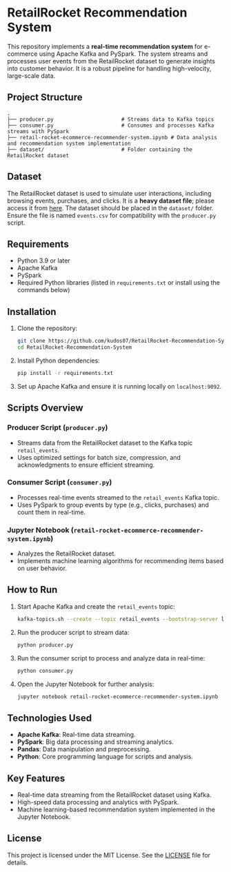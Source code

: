 
# RetailRocket Recommendation System

This repository implements a **real-time recommendation system** for e-commerce using Apache Kafka and PySpark. The system streams and processes user events from the RetailRocket dataset to generate insights into customer behavior. It is a robust pipeline for handling high-velocity, large-scale data.

## Project Structure

```plaintext
.
├── producer.py                      # Streams data to Kafka topics
├── consumer.py                      # Consumes and processes Kafka streams with PySpark
├── retail-rocket-ecommerce-recommender-system.ipynb # Data analysis and recommendation system implementation
├── dataset/                         # Folder containing the RetailRocket dataset
```

## Dataset

The RetailRocket dataset is used to simulate user interactions, including browsing events, purchases, and clicks. It is a **heavy dataset file**; please access it from [here](https://www.kaggle.com/datasets/retailrocket/ecommerce-dataset). The dataset should be placed in the `dataset/` folder. Ensure the file is named `events.csv` for compatibility with the `producer.py` script.

## Requirements

- Python 3.9 or later
- Apache Kafka
- PySpark
- Required Python libraries (listed in `requirements.txt` or install using the commands below)

## Installation

1. Clone the repository:

    ```bash
    git clone https://github.com/kudos07/RetailRocket-Recommendation-System.git
    cd RetailRocket-Recommendation-System
    ```

2. Install Python dependencies:

    ```bash
    pip install -r requirements.txt
    ```

3. Set up Apache Kafka and ensure it is running locally on `localhost:9092`.

## Scripts Overview

### Producer Script (`producer.py`)
- Streams data from the RetailRocket dataset to the Kafka topic `retail_events`.
- Uses optimized settings for batch size, compression, and acknowledgments to ensure efficient streaming.

### Consumer Script (`consumer.py`)
- Processes real-time events streamed to the `retail_events` Kafka topic.
- Uses PySpark to group events by type (e.g., clicks, purchases) and count them in real-time.

### Jupyter Notebook (`retail-rocket-ecommerce-recommender-system.ipynb`)
- Analyzes the RetailRocket dataset.
- Implements machine learning algorithms for recommending items based on user behavior.

## How to Run

1. Start Apache Kafka and create the `retail_events` topic:

    ```bash
    kafka-topics.sh --create --topic retail_events --bootstrap-server localhost:9092
    ```

2. Run the producer script to stream data:

    ```bash
    python producer.py
    ```

3. Run the consumer script to process and analyze data in real-time:

    ```bash
    python consumer.py
    ```

4. Open the Jupyter Notebook for further analysis:

    ```bash
    jupyter notebook retail-rocket-ecommerce-recommender-system.ipynb
    ```

## Technologies Used

- **Apache Kafka**: Real-time data streaming.
- **PySpark**: Big data processing and streaming analytics.
- **Pandas**: Data manipulation and preprocessing.
- **Python**: Core programming language for scripts and analysis.

## Key Features

- Real-time data streaming from the RetailRocket dataset using Kafka.
- High-speed data processing and analytics with PySpark.
- Machine learning-based recommendation system implemented in the Jupyter Notebook.

## License

This project is licensed under the MIT License. See the [LICENSE](LICENSE) file for details.
